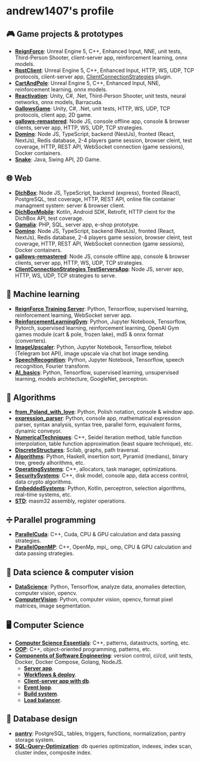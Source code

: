 # andrew1407's profile

<!--
**Andrew1407/Andrew1407** is a ✨ _special_ ✨ repository because its `README.md` (this file) appears on your GitHub profile.

Here are some ideas to get you started:

- 🔭 I’m currently working on ...
- 🌱 I’m currently learning ...
- 👯 I’m looking to collaborate on ...
- 🤔 I’m looking for help with ...
- 💬 Ask me about ...
- 📫 How to reach me: ...
- 😄 Pronouns: ...
- ⚡ Fun fact: ...
-->

## 🎮 Game projects & prototypes

+ **[ReignForce](https://github.com/Andrew1407/ReignForce)**: Unreal Engine 5, C++, Enhanced Input, NNE, unit tests, Third-Person Shooter, client-server app, reinforcement learning, onnx models.
+ **[RqstClient](https://github.com/Andrew1407/RqstClient)**: Unreal Engine 5, C++, Enhanced Input, HTTP, WS, UDP, TCP protocols, client-server app, [ClientConnectionStrategies](https://github.com/Andrew1407/ClientConnectionStrategies) plugin.
+ **[CartAndPole](https://github.com/Andrew1407/CartAndPole)**: Unreal Engine 5, C++, Enhanced Input, NNE, reinforcement learning, onnx models.
+ **[Reactivation](https://github.com/Andrew1407/Reactivation)**: Unity, C#, .Net, Third-Person Shooter, unit tests, neural networks, onnx models, Barracuda.
+ **[GallowsGame](https://github.com/Andrew1407/GallowsGame)**: Unity, C#, .Net, unit tests, HTTP, WS, UDP, TCP protocols, client app, 2D game.
+ **[gallows-remastered](https://github.com/Andrew1407/gallows-remastered)**: Node JS, console offline app, console & browser clients, server app, HTTP, WS, UDP, TCP strategies.
+ **[Domino](https://github.com/Andrew1407/Domino)**: Node JS, TypeScript, backend (NestJs), fronted (React, NextJs), Redis database, 2-4 players game session, browser cleint, test coverage, HTTP, REST API, WebSocket connection (game sessions), Docker containers.
+ **[Snake](https://github.com/Andrew1407/Snake)**: Java, Swing API, 2D Game.

## 🌐 Web

+ **[DichBox](https://github.com/Andrew1407/DichBox)**: Node JS, TypeScript, backend (express), fronted (React), PostgreSQL, test coverage, HTTP, REST API, online file container managment system: server & browser client.
+ **[DichBoxMobile](https://github.com/Andrew1407/DichBoxMobile)**: Kotlin, Android SDK, Retrofit, HTTP cleint for the DichBox API, test coverage.
+ **[Gamalia](https://github.com/Andrew1407/Gamalia)**: PHP, SQL, server app, e-shop prototype.
+ **[Domino](https://github.com/Andrew1407/Domino)**: Node JS, TypeScript, backend (NestJs), fronted (React, NextJs), Redis database, 2-4 players game session, browser cleint, test coverage, HTTP, REST API, WebSocket connection (game sessions), Docker containers.
+ **[gallows-remastered](https://github.com/Andrew1407/gallows-remastered)**: Node JS, console offline app, console & browser clients, server app, HTTP, WS, UDP, TCP strategies.
+ **[ClientConnectionStrategies TestServersApp](https://github.com/Andrew1407/ClientConnectionStrategies/tree/main/TestServersApp)**: Node JS, server app, HTTP, WS, UDP, TCP strategies to serve.

## 🧠 Machine learning

+ **[ReignForce Training Server](https://github.com/Andrew1407/ReignForce/tree/main/TrainigServer)**: Python, Tensorflow, supervised learning, reinforcement learning, WebSocket server app.
+ **[ReinforcementLearningGym](https://github.com/Andrew1407/ReinforcementLearningGym)**: Python, Jupyter Notebook, Tensorflow, Pytorch, supervised learning, reinforcement learning, OpenAI Gym games module (cart & pole, frozen lake), md5 & onnx format (converters).
+ **[ImageUpscaler](https://github.com/Andrew1407/ImageUpscaler)**: Python, Jupyter Notebook, Tensorflow, telebot (Telegram bot API), image upscale via chat bot image sending.
+ **[SpeechRecognition](https://github.com/dgomilko/SpeechRecognition)**: Python, Jupyter Notebook, Tensorflow, speech recognition, Fourier transform.
+ **[AI_basics](https://github.com/Andrew1407/AI_basics)**: Python, Tensorflow, supervised learning, unsupervised learning, models architecture, GoogleNet, perceptron.

## 📐 Algorithms

+ **[from_Poland_with_love](https://github.com/Andrew1407/from_Poland_with_love)**: Python, Polish notation, console & window app.
+ **[expression_parser](https://github.com/Andrew1407/expression_parser)**: Python, console app, mathematical expression parser, syntax analysis, syntax tree, parallel form, equivalent forms, dynamic conveyor.
+ **[NumericalTechniques](https://github.com/Andrew1407/NumericalTechniques)**: C++, Seidel iteration method, table function interpolation, table function approximation (least square technique), etc.
+ **[DiscreteStructures](https://github.com/Andrew1407/DiscreteStructures)**: Scilab, graphs, path traversal.
+ **[Algorithms](https://github.com/Andrew1407/Algorithms)**: Python, Haskell, insertion sort, Pyramid (medians), binary tree, greedy alhorithms, etc.
+ **[OperatingSystems](https://github.com/Andrew1407/OperatingSystems)**: C++, allocators, task manager, optimizations.
+ **[SecuritySystems](https://github.com/Andrew1407/SecuritySystems)**: C++, disk model, console app, data access control, data crypto algorithms.
+ **[EmbeddedSystems](https://github.com/Andrew1407/EmbeddedSystems)**: Python, Kotlin, perceptron, selection algorithms, real-time systems, etc.
+ **[STD](https://github.com/Andrew1407/STD)**: masm32 assembly, register operations.

## ➗ Parallel programming

+ **[ParallelCuda](https://github.com/Andrew1407/ParallelCuda)**: C++, Cuda, CPU & GPU calculation and data passing strategies.
+ **[ParallelOpenMP](https://github.com/Andrew1407/ParallelOpenMP)**: C++, OpenMp, mpi,, omp, CPU & GPU calculation and data passing strategies.

## 🤖 Data science & computer vision

+ **[DataScience](https://github.com/Andrew1407/DataScience)**: Python, Tensorflow, analyze data, anomalies detection, computer vision, opencv.
+ **[ComputerVision](https://github.com/Andrew1407/ComputerVision)**: Python, computer vision, opencv, format pixel matrices, image segmentation.

## 🖥️ Computer Science

+ **[Computer Science Essentials](https://github.com/Andrew1407/ComputerScienceEssentials)**: C++, patterns, datastructs, sorting, etc.
+ **[OOP](https://github.com/Andrew1407/OOP)**: C++, object-oriented programming, patterns, etc.
+ **[Components of Software Engineering](https://github.com/G-V-G)**: version control, ci/cd, unit tests, Docker, Docker Compose, Golang, NodeJS.
  + **[Server app](https://github.com/G-V-G/l1)**.
  + **[Workflows & deploy](https://github.com/G-V-G/l2)**.
  + **[Client-server app with db](https://github.com/G-V-G/l3)**.
  + **[Event loop](https://github.com/G-V-G/l4)**.
  + **[Build system](https://github.com/G-V-G/2.l1)**.
  + **[Load balancer](https://github.com/G-V-G/2.l2)**.

## 💽 Database design
+ **[pantry](https://github.com/Andrew1407/pantry)**: PostgreSQL, tables, triggers, functions, normalization, pantry storage system.
+ **[SQL-Query-Optimization](https://github.com/andrew1407/MySQL-Query-Optimization/blob/patch-2/Query-Optimization.md)**: db queries optimization, indexes, index scan, cluster index, сomposite index.
